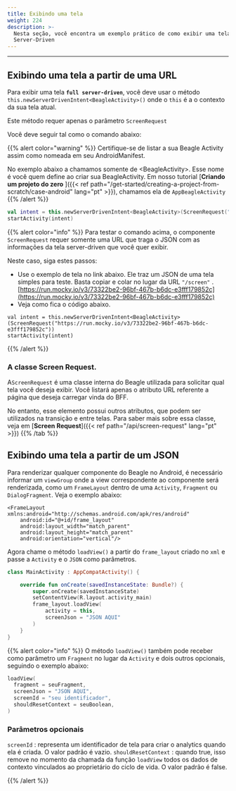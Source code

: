 ```yaml
---
title: Exibindo uma tela
weight: 224
description: >-
  Nesta seção, você encontra um exemplo prático de como exibir uma tela
  Server-Driven
---
```


---

## Exibindo uma tela a partir de uma URL

Para exibir uma tela **`full server-driven`**, você deve usar o método `this.newServerDrivenIntent<BeagleActivity>()` onde o `this` é a o contexto da sua tela atual.

Este método requer apenas o parâmetro `ScreenRequest`

Você deve seguir tal como o comando abaixo:

{{% alert color="warning" %}}
Certifique-se de listar a sua Beagle Activity assim como nomeada em seu AndroidManifest.

No exemplo abaixo a chamamos somente de &lt;BeagleActivity&gt;. Esse nome é você quem define ao criar sua BeagleActivity. Em nosso tutorial [**Criando um projeto do zero** ]({{< ref path="/get-started/creating-a-project-from-scratch/case-android" lang="pt" >}}), chamamos ela de `AppBeagleActivity`
{{% /alert %}}

```kotlin
val intent = this.newServerDrivenIntent<BeagleActivity>(ScreenRequest("/screen"))
startActivity(intent)
```

{{% alert color="info" %}}
Para testar o comando acima, o componente `ScreenRequest` requer somente uma URL que traga o JSON com as informações da tela server-driven que você quer exibir.

Neste caso, siga estes passos:

- Use o exemplo de tela no link abaixo. Ele traz um JSON de uma tela simples para teste. Basta copiar e colar no lugar da URL `"/screen"` . [https://run.mocky.io/v3/73322be2-96bf-467b-b6dc-e3fff179852c](https://run.mocky.io/v3/73322be2-96bf-467b-b6dc-e3fff179852c)
- Veja como fica o código abaixo.

```text
val intent = this.newServerDrivenIntent<BeagleActivity>(ScreenRequest("https://run.mocky.io/v3/73322be2-96bf-467b-b6dc-e3fff179852c"))
startActivity(intent)
```

{{% /alert %}}

### A classe Screen Request.

A`ScreenRequest` é uma classe interna do Beagle utilizada para solicitar qual tela você deseja exibir. Você listará apenas o atributo URL referente a página que deseja carregar vinda do BFF.

No entanto, esse elemento possui outros atributos, que podem ser utilizados na transição e entre telas. Para saber mais sobre essa classe, veja em [**Screen Request**]({{< ref path="/api/screen-request" lang="pt" >}})
{{% /tab %}}

## Exibindo uma tela a partir de um JSON

Para renderizar qualquer componente do Beagle no Android, é necessário informar um `viewGroup` onde a view correspondente ao componente será renderizada, como um `FrameLayout` dentro de uma `Activity`, `Fragment` ou `DialogFragment`. Veja o exemplo abaixo:

```markup
<FrameLayout xmlns:android="http://schemas.android.com/apk/res/android"
    android:id="@+id/frame_layout"
    android:layout_width="match_parent"
    android:layout_height="match_parent"
    android:orientation="vertical"/>
```

Agora chame o método `loadView()` a partir do `frame_layout` criado no `xml` e passe a `Activity` e o `JSON` como parâmetros.

```kotlin
class MainActivity : AppCompatActivity() {

    override fun onCreate(savedInstanceState: Bundle?) {
        super.onCreate(savedInstanceState)
        setContentView(R.layout.activity_main)
        frame_layout.loadView(
            activity = this,
            screenJson = "JSON AQUI"
        )
    }
}
```

{{% alert color="info" %}}
O método `loadView()` também pode receber como parâmetro um `Fragment` no lugar da `Activity` e dois outros opcionais, seguindo o exemplo abaixo:

```kotlin
loadView(
  fragment = seuFragment, 
  screenJson = "JSON AQUI",
  screenId = "seu identificador",
  shouldResetContext = seuBoolean,
)
```

### Parâmetros opcionais
`screenId` : representa um identificador de tela para criar o analytics quando ela é criada. O valor padrão é vazio.
`shouldResetContext` : quando true, isso remove no momento da chamada da função `loadView` todos os dados de contexto vinculados ao proprietário do ciclo de vida. O valor padrão é false.

{{% /alert %}}
